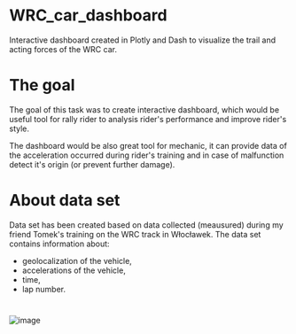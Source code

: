 # WRC_car_dashboard
Interactive dashboard created in Plotly and Dash to visualize the trail and acting forces of the WRC car. 

# The goal 
The goal of this task was to create interactive dashboard, which would be useful tool for rally rider to analysis rider's performance and improve rider's style.

The dashboard would be also great tool for mechanic, it can provide data of the acceleration occurred during rider's training and in case of malfunction detect it's origin (or prevent further damage).

# About data set
Data set has been created based on data collected (meausured) during my friend Tomek's training on the WRC track in Włocławek. The data set contains information about:
- geolocalization of the vehicle,
- accelerations of the vehicle,
- time,
- lap number.

# 

![image](https://user-images.githubusercontent.com/102530541/173320209-ed0ca74f-e2f6-443a-aa12-ac0a94bd7c62.png)


